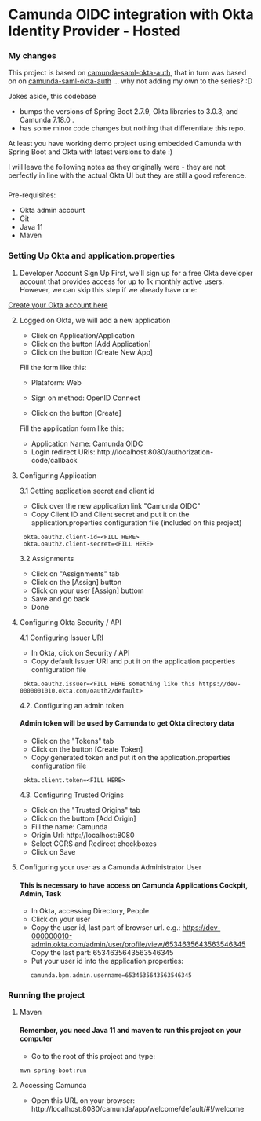 # Camunda OIDC integration with Okta Identity Provider - Hosted

### My changes
This project is based on [camunda-saml-okta-auth](https://github.com/denisgmarques/camunda-oidc-okta-auth), that in turn was based on 
 on [camunda-saml-okta-auth](https://github.com/darlanmoraes/camunda-saml-okta-auth.git) ... why not adding my own to the series? :D

Jokes aside, this codebase 
- bumps the versions of Spring Boot 2.7.9, Okta libraries to 3.0.3, and Camunda 7.18.0 . 
- has some minor code changes but nothing that differentiate this repo. 

At least you have working demo project using embedded Camunda with Spring Boot and Okta with latest versions to date :)

I will leave the following notes as they originally were - they are not perfectly in line with the actual Okta UI but they are still a good reference.

###
Pre-requisites:

- Okta admin account
- Git
- Java 11
- Maven

### Setting Up Okta and application.properties

1. Developer Account Sign Up
First, we'll sign up for a free Okta developer account that provides access for up to 1k monthly active users. However, we can skip this step 
if we already have one:

[Create your Okta account here](https://developer.okta.com/signup/)

2. Logged on Okta, we will add a new application
   - Click on Application/Application
   - Click on the button [Add Application]
   - Click on the button [Create New App]
    
    Fill the form like this:

    - Plataform: Web
    - Sign on method: OpenID Connect
    
    - Click on the button [Create]
    
    Fill the application form like this:
    - Application Name: Camunda OIDC
    - Login redirect URIs: http://localhost:8080/authorization-code/callback


3. Configuring Application

   3.1 Getting application secret and client id
    - Click over the new application link "Camunda OIDC"
    - Copy Client ID and Client secret and put it on the application.properties configuration file (included on this project)
   ```      
    okta.oauth2.client-id=<FILL HERE>
    okta.oauth2.client-secret=<FILL HERE>
   ```

   3.2 Assignments
   - Click on "Assignments" tab
   - Click on the [Assign] button
   - Click on your user [Assign] buttom
   - Save and go back
   - Done
   

4. Configuring Okta Security / API

   4.1 Configuring Issuer URI
   
    - In Okta, click on Security / API
    - Copy default Issuer URI and put it on the application.properties configuration file
   ```
    okta.oauth2.issuer=<FILL HERE something like this https://dev-0000001010.okta.com/oauth2/default>
   ```

   4.2. Configuring an admin token

   #### Admin token will be used by Camunda to get Okta directory data

    - Click on the "Tokens" tab
    - Click on the button [Create Token]
    - Copy generated token and put it on the application.properties configuration file
   ```
    okta.client.token=<FILL HERE>
   ```
   
   4.3. Configuring Trusted Origins

   - Click on the "Trusted Origins" tab
   - Click on the buttom [Add Origin]
   - Fill the name: Camunda
   - Origin Url: http://localhost:8080
   - Select CORS and Redirect checkboxes
   - Click on Save


5. Configuring your user as a Camunda Administrator User

   #### This is necessary to have access on Camunda Applications Cockpit, Admin, Task

   - In Okta, accessing Directory, People
   - Click on your user
   - Copy the user id, last part of browser url.
     e.g.: https://dev-000000010-admin.okta.com/admin/user/profile/view/6534635643563546345
     Copy the last part: 6534635643563546345
   - Put your user id into the application.properties:
   ```
      camunda.bpm.admin.username=6534635643563546345
   ```

### Running the project

1. Maven

   #### Remember, you need Java 11 and maven to run this project on your computer

   - Go to the root of this project and type:

   ```
   mvn spring-boot:run
   ```

2. Accessing Camunda


   - Open this URL on your browser: http://localhost:8080/camunda/app/welcome/default/#!/welcome
   
